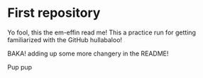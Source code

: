 # First repository

Yo fool, this the em-effin read me!
This a practice run for getting familiarized with the GitHub hullabaloo!

BAKA! adding up some more changery in the README!

Pup pup
